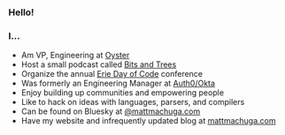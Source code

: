 ### Hello!

### I...
* Am VP, Engineering at [Oyster](https://oysterhr.com)
* Host a small podcast called [Bits and Trees](https://bitsandtrees.com)
* Organize the annual [Erie Day of Code](https://eriedayofcode.com) conference
* Was formerly an Engineering Manager at [Auth0/Okta](https://auth0.com)
* Enjoy building up communities and empowering people
* Like to hack on ideas with languages, parsers, and compilers
* Can be found on Bluesky at [@mattmachuga.com](https://bsky.app/profile/mattmachuga.com)
* Have my website and infrequently updated blog at [mattmachuga.com](https://mattmachuga.com)
